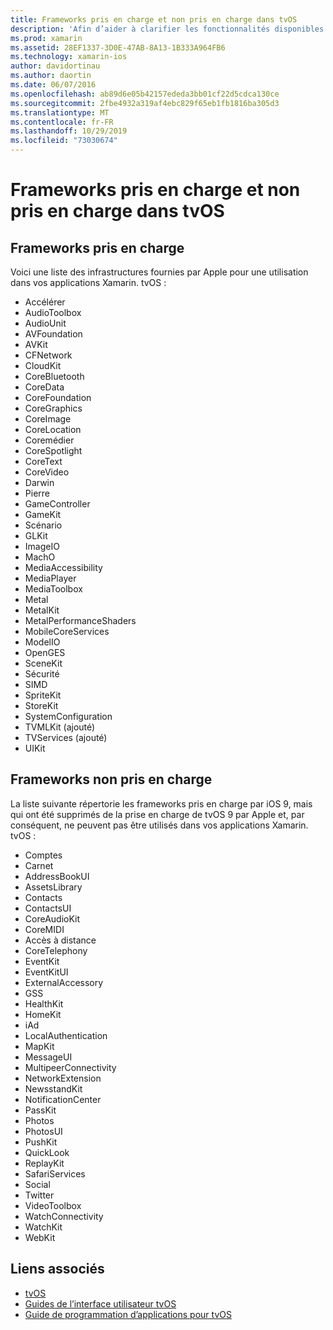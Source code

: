 ```yaml
---
title: Frameworks pris en charge et non pris en charge dans tvOS
description: 'Afin d’aider à clarifier les fonctionnalités disponibles pour les applications tvOS, ce document fournit deux listes d’Apple frameworks : celles prises en charge par tvOS, et celles qui ne sont pas prises en charge par tvOS.'
ms.prod: xamarin
ms.assetid: 28EF1337-3D0E-47AB-8A13-1B333A964FB6
ms.technology: xamarin-ios
author: davidortinau
ms.author: daortin
ms.date: 06/07/2016
ms.openlocfilehash: ab89d6e05b42157ededa3bb01cf22d5cdca130ce
ms.sourcegitcommit: 2fbe4932a319af4ebc829f65eb1fb1816ba305d3
ms.translationtype: MT
ms.contentlocale: fr-FR
ms.lasthandoff: 10/29/2019
ms.locfileid: "73030674"
---
```

# <a name="supported-and-unsupported-frameworks-in-tvos"></a>Frameworks pris en charge et non pris en charge dans tvOS

<a name="Supported-Frameworks" />

## <a name="supported-frameworks"></a>Frameworks pris en charge

Voici une liste des infrastructures fournies par Apple pour une utilisation dans vos applications Xamarin. tvOS :

- Accélérer
- AudioToolbox
- AudioUnit
- AVFoundation
- AVKit
- CFNetwork
- CloudKit
- CoreBluetooth
- CoreData
- CoreFoundation
- CoreGraphics
- CoreImage
- CoreLocation
- Coremédier
- CoreSpotlight
- CoreText
- CoreVideo
- Darwin
- Pierre
- GameController
- GameKit
- Scénario
- GLKit
- ImageIO
- MachO
- MediaAccessibility
- MediaPlayer
- MediaToolbox
- Metal
- MetalKit
- MetalPerformanceShaders
- MobileCoreServices
- ModelIO
- OpenGES
- SceneKit
- Sécurité
- SIMD
- SpriteKit
- StoreKit
- SystemConfiguration
- TVMLKit (ajouté)
- TVServices (ajouté)
- UIKit

<a name="Unsupported-Frameworks" />

## <a name="unsupported-frameworks"></a>Frameworks non pris en charge

La liste suivante répertorie les frameworks pris en charge par iOS 9, mais qui ont été supprimés de la prise en charge de tvOS 9 par Apple et, par conséquent, ne peuvent pas être utilisés dans vos applications Xamarin. tvOS :

- Comptes
- Carnet
- AddressBookUI
- AssetsLibrary
- Contacts
- ContactsUI
- CoreAudioKit
- CoreMIDI
- Accès à distance
- CoreTelephony
- EventKit
- EventKitUI
- ExternalAccessory
- GSS
- HealthKit
- HomeKit
- iAd
- LocalAuthentication
- MapKit
- MessageUI
- MultipeerConnectivity
- NetworkExtension
- NewsstandKit
- NotificationCenter
- PassKit
- Photos
- PhotosUI
- PushKit
- QuickLook
- ReplayKit
- SafariServices
- Social
- Twitter
- VideoToolbox
- WatchConnectivity
- WatchKit
- WebKit

## <a name="related-links"></a>Liens associés

- [tvOS](https://developer.apple.com/tvos/)
- [Guides de l’interface utilisateur tvOS](https://developer.apple.com/tvos/human-interface-guidelines/)
- [Guide de programmation d’applications pour tvOS](https://developer.apple.com/library/prerelease/tvos/documentation/General/Conceptual/AppleTV_PG/)

